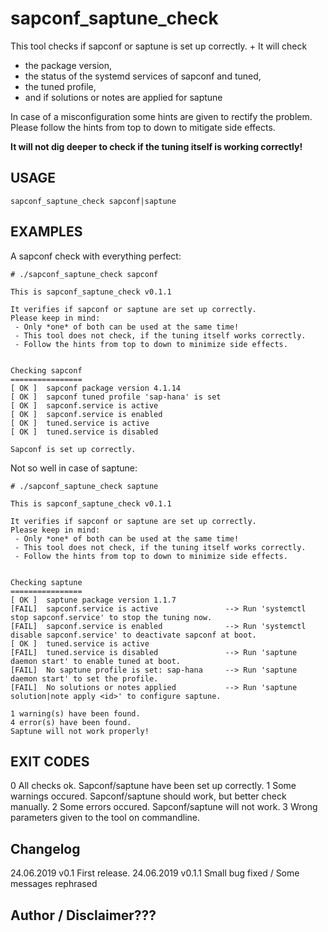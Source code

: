 # sapconf_saptune_check

This tool checks if sapconf or saptune is set up correctly. +
It will check
  * the package version,
  * the status of the systemd services of sapconf and tuned,
  * the tuned profile,
  * and if solutions or notes are applied for saptune

In case of a misconfiguration some hints are given to rectify the problem.
Please follow the hints from top to down to mitigate side effects.

**It will not dig deeper to check if the tuning itself is working correctly!**


## USAGE
```
sapconf_saptune_check sapconf|saptune
```

## EXAMPLES

A sapconf check with everything perfect:
```
# ./sapconf_saptune_check sapconf

This is sapconf_saptune_check v0.1.1

It verifies if sapconf or saptune are set up correctly.
Please keep in mind:
 - Only *one* of both can be used at the same time!
 - This tool does not check, if the tuning itself works correctly.
 - Follow the hints from top to down to minimize side effects.


Checking sapconf
================
[ OK ]  sapconf package version 4.1.14
[ OK ]  sapconf tuned profile 'sap-hana' is set
[ OK ]  sapconf.service is active
[ OK ]  sapconf.service is enabled
[ OK ]  tuned.service is active
[ OK ]  tuned.service is disabled

Sapconf is set up correctly.
```

Not so well in case of saptune:
```
# ./sapconf_saptune_check saptune

This is sapconf_saptune_check v0.1.1

It verifies if sapconf or saptune are set up correctly.
Please keep in mind:
 - Only *one* of both can be used at the same time!
 - This tool does not check, if the tuning itself works correctly.
 - Follow the hints from top to down to minimize side effects.


Checking saptune
================
[ OK ]  saptune package version 1.1.7
[FAIL]  sapconf.service is active               --> Run 'systemctl stop sapconf.service' to stop the tuning now.
[FAIL]  sapconf.service is enabled              --> Run 'systemctl disable sapconf.service' to deactivate sapconf at boot.
[ OK ]  tuned.service is active
[FAIL]  tuned.service is disabled               --> Run 'saptune daemon start' to enable tuned at boot.
[FAIL]  No saptune profile is set: sap-hana     --> Run 'saptune daemon start' to set the profile.
[FAIL]  No solutions or notes applied           --> Run 'saptune solution|note apply <id>' to configure saptune.

1 warning(s) have been found.
4 error(s) have been found.
Saptune will not work properly!
```


## EXIT CODES

0   All checks ok. Sapconf/saptune have been set up correctly.
1   Some warnings occured. Sapconf/saptune should work, but better check manually.
2   Some errors occured. Sapconf/saptune will not work.
3   Wrong parameters given to the tool on commandline.


## Changelog

24.06.2019  v0.1      First release.
24.06.2019  v0.1.1    Small bug fixed / Some messages rephrased

## Author / Disclaimer???

